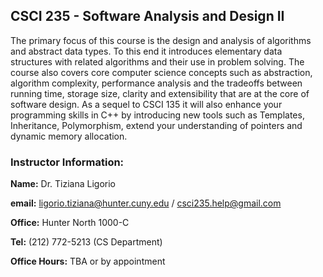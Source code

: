 ## CSCI 235 - Software Analysis and Design II

The primary focus of this course is the design and analysis of algorithms and abstract data types. 
To this end it introduces elementary data structures with related algorithms and their use in problem solving. 
The course also covers core computer science concepts such as abstraction, algorithm complexity, performance analysis and the tradeoffs between running time, storage size, clarity and extensibility that are at the core of software design. 
As a sequel to CSCI 135 it will also enhance your programming skills in C++ by introducing new tools such as Templates, Inheritance, Polymorphism, extend your understanding of pointers and dynamic memory allocation.


### Instructor Information:

**Name:** Dr. Tiziana Ligorio

**email:** ligorio.tiziana@hunter.cuny.edu / csci235.help@gmail.com 
		 
**Office:** Hunter North 1000-C 

**Tel:** (212) 772-5213 (CS Department)

**Office Hours:** TBA or by appointment
